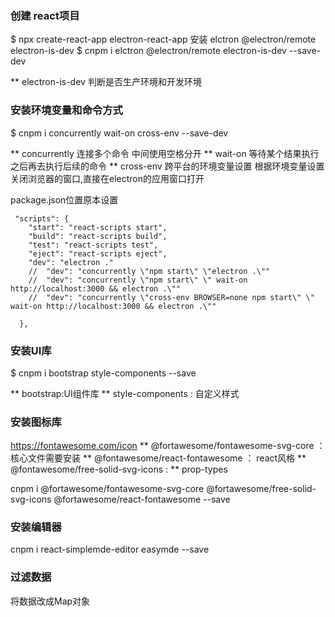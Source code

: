 

### 创建 react项目
$   npx create-react-app electron-react-app
安装 elctron @electron/remote electron-is-dev
$ cnpm i  elctron @electron/remote electron-is-dev --save-dev

** electron-is-dev 判断是否生产环境和开发环境

### 安装环境变量和命令方式
$ cnpm i concurrently wait-on cross-env --save-dev

** concurrently   连接多个命令 中间使用空格分开
** wait-on 等待某个结果执行之后再去执行后续的命令
** cross-env 跨平台的环境变量设置 根据环境变量设置关闭浏览器的窗口,直接在electron的应用窗口打开

package.json位置原本设置
```
 "scripts": {
    "start": "react-scripts start",
    "build": "react-scripts build",
    "test": "react-scripts test",
    "eject": "react-scripts eject",
    "dev": "electron ."
    //  "dev": "concurrently \"npm start\" \"electron .\""
    //  "dev": "concurrently \"npm start\" \" wait-on http://localhost:3000 && electron .\""
    //  "dev": "concurrently \"cross-env BROWSER=none npm start\" \" wait-on http://localhost:3000 && electron .\""

  },
```
### 安装UI库

$ cnpm i bootstrap style-components --save

** bootstrap:UI组件库 
** style-components : 自定义样式


### 安装图标库
https://fontawesome.com/icon
** @fortawesome/fontawesome-svg-core ： 核心文件需要安装
** @fontawesome/react-fontawesome ： react风格
** @fontawesome/free-solid-svg-icons :
** prop-types

cnpm i @fortawesome/fontawesome-svg-core @fortawesome/free-solid-svg-icons @fortawesome/react-fontawesome --save

### 安装编辑器
cnpm i react-simplemde-editor easymde --save

### 过滤数据
将数据改成Map对象

